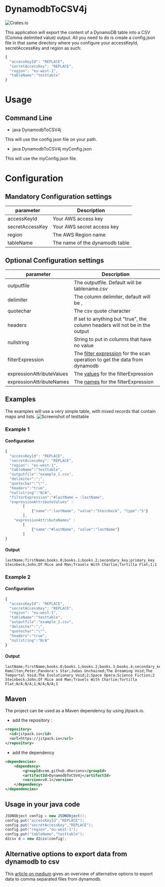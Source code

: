 # DynamodbToCSV4j
![Crates.io](https://img.shields.io/crates/l/rustc-serialize.svg)


This application will export the content of a DynamoDB table into a CSV (Comma delimited value) output. All you need to do is create a config.json file in that same directory where you configure your accessKeyId, secretAccessKey and region as such:
```javascript
{
  "accessKeyId": "REPLACE",
  "secretAccessKey": "REPLACE",
  "region": "eu-west-1",
  "tableName":"testtable"
}
``` 
#  Usage
##  Command Line
* java DynamodbToCSV4j

This will use the config.json file on your path.
* java DynamodbToCSV4j myConfig.json

This will use the myConfig.json file.

# Configuration
## Mandatory Configuration settings

| parameter | Description
| ------------- |-------------| 
| accessKeyId | Your AWS access key
| secretAccessKey | Your AWS secret access key
| region | The AWS Region name
| tableName | The name of the dynamodb table

## Optional Configuration settings

| parameter | Description
| ------------- |-------------| 
| outputfile | The outputfile.  Default will be tablename.csv
| delimiter | The column delimiter, default will be ,
| quotechar | The csv quote character
| headers | If set to anything but "true", the column headers will not be in the output
| nullstring | String to put in columns that have no value
| filterExpression | The [filter expression](http://docs.aws.amazon.com/amazondynamodb/latest/developerguide/QueryAndScan.html#FilteringResults) for the scan operation to get the data from dynamodb 
| expressionAttributeValues | The [values](http://docs.aws.amazon.com/amazondynamodb/latest/developerguide/ExpressionPlaceholders.html#ExpressionAttributeValues) for the filterExpression
| expressionAttributeNames | The [names](http://docs.aws.amazon.com/amazondynamodb/latest/developerguide/ExpressionPlaceholders.html#ExpressionAttributeNames) for the filterExpression

## Examples
The examples will use a very simple table, with mixed records that contain maps and lists.
![Screenshot of testtable](https://s3.amazonaws.com/misc.quodlibet.be/dynamodb2csv4j/testtable.png)
### Example 1 
#### Configuration
```javascript
{
  "accessKeyId": "REPLACE",
  "secretAccessKey": "REPLACE",
  "region": "eu-west-1",
  "tableName":"testtable",
  "outputfile":"example_1.csv",
  "delimiter":";",
  "quotechar":"\"",
  "headers":"true",
  "nullstring":"N/A",
  "filterExpression":"#lastName = :lastName",
  "expressionAttributeValues" : 
		[
			{"name":":lastName", "value":"Steinbeck", "type":"S"}
		],
	"expressionAttributeNames" : 
		[
			{"name":"#lastName", "value":"lastName"}
		]
}
```
#### Output
```
lastName;firstName;books.0;books.1;books.2;secondary_key;primary_key
Steinbeck;John;Of Mice and Man;Travels With Charlie;Tortilla Flat;1;1
```
### Example 2 
#### Configuration
```javascript
{
  "accessKeyId": "REPLACE",
  "secretAccessKey": "REPLACE",
  "region": "eu-west-1",
  "tableName":"testtable",
  "outputfile":"example_2.csv",
  "delimiter":";",
  "quotechar":"\"",
  "headers":"true",
  "nullstring":"N/A"
}
```
#### Output
```
lastName;firstName;books.0;books.1;books.2;books.3;books.4;secondary_key;Genre.subtype;Genre.type;primary_key
Hamilton;Peter;Pandora's Star;Judas Unchained;The Dreaming Void;The Temportal Void;The Evolutionary Void;2;Space Opera;Science Fiction;2
Steinbeck;John;Of Mice and Man;Travels With Charlie;Tortilla Flat;N/A;N/A;1;N/A;N/A;1

```

## Maven
The project can be used as a Maven dependency by using jitpack.io.
* add the repository : 
```xml
<repository>
  <id>jitpack.io</id>
  <url>https://jitpack.io</url>
</repository>
```
* add the dependency
```xml
<dependencies>
	<dependency>
	    <groupId>com.github.dhorions</groupId>
	    <artifactId>DynamodbToCSV4j</artifactId>
	    <version>v0.1</version>
	</dependency>
</dependencies>
```

## Usage in your java code
```java
JSONObject config = new JSONObject();
config.put("accessKeyId","REPLACE");
config.put("secretAccessKey","REPLACE");
config.put("region","eu-west-1");
config.put("tableName","testtable");
d2csv d = new d2csv(config);
``` 

## Alternative options to export data from dynamodb to csv
This [article on medium](https://medium.com/@quodlibet_be/an-overview-of-tools-to-export-from-dynamoddb-to-csv-d2707ad992ac#.52ymlbfv1) gives an overview of alternative options to export data to comma separated files from dynamodb.

